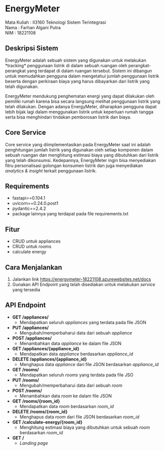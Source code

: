 # EnergyMeter

Mata Kuliah : II3160 Teknologi Sistem Terintegrasi <br/>
Nama : Farhan Algani Putra <br/>
NIM : 18221108

## Deskripsi Sistem
<p>
EnergyMeter adalah sebuah sistem yang digunakan untuk melakukan *tracking* penggunaan listrik di dalam sebuah ruangan oleh perangkat-perangkat yang terdapat di dalam ruangan tersebut. Sistem ini dibangun untuk memudahkan pengguna dalam mengetahui jumlah penggunaan listrik beserta dengan perkiraan biaya yang harus dibayarkan dari listrik yang telah digunakan.
</p>
<p>
EnergyMeter mendukung penghematan energi yang dapat dilakukan oleh pemiliki rumah karena bisa secara langsung melihat penggunaan listrik yang telah dilakukan. Dengan adanya EnergyMeter, diharapkan pengguna dapat lebih bijak lagi dalam menggunakan listrik untuk keperluan rumah tangga serta bisa menghindari tindakan pemborosan listrik dan biaya.
</p>

## Core Service
Core service yang diimplementasikan pada EnergyMeter saat ini adalah penghitungan jumlah listrik yang digunakan oleh setiap komponen dalam sebuah ruangan dan menghitung estimasi biaya yang dibutuhkan dari listrik yang telah dikonsumsi. Kedepannya, EnergyMeter ingin bisa menyediakan fitru personalisasi golongan konsumen listrik dan juga menyediakan *analytics & insight* terkait penggunaan listrik.

## Requirements
- fastapi==0.104.1
- uvicorn==0.24.0.post1
- pydantic==2.4.2
- package lainnya yang terdapat pada file requirements.txt

## Fitur
- CRUD untuk appliances
- CRUD untuk rooms
- calculate energy

## Cara Menjalankan
1. Jalankan link https://energymeter-18221108.azurewebsites.net/docs
2. Gunakan API Endpoint yang telah disediakan untuk melakukan *service* yang tersedia

## API Endpoint
- **GET /appliances/**
    - Mendapatkan seluruh *appliances* yang terdata pada file JSON
- **PUT /appliances/**
    - Mengubah/memperbaharui data dari sebuah *appliance*
- **POST /appliances/**
    - Menambahkan data *appliance* ke dalam file JSON
- **GET /appliances/{appliance_id}**
    - Mendapatkan data *appliance* berdasarkan *appliance_id*
- **DELETE /appliances/{appliance_id}**
    - Menghapus data *appliance* dari file JSON berdasarkan *appliance_id*
- **GET /rooms/**
    - Mendapatkan seluruh *rooms* yang terdata pada file JSO
- **PUT /rooms/**
    - Mengubah/memperbaharui data dari sebuah *room*
- **POST /rooms/**
    - Menambahkan data *room* ke dalam file JSON
- **GET /rooms/{room_id}**
    - Mendapatkan data *room* berdasarkan *room_id*
- **DELETE /rooms/{room_id}**
    - Menghapus data *room* dari file JSON berdasarkan *room_id*
- **GET /calculate-energy/{room_id}**
    - Menghitung estimasi biaya yang dibutuhkan untuk sebuah *room* berdasarkan *room_id*
- **GET /**
    - *Landing page*